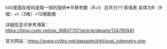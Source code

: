 kitti里面存放的是每一帧的旋转➕平移参数（R+t）总共为1个真值表
具体为R（9维）+t（3维）=12维数据


详细信息可参考博客：https://blog.csdn.net/qq_39607707/article/details/124785941


官方网站：https://www.cvlibs.net/datasets/kitti/eval_odometry.php
